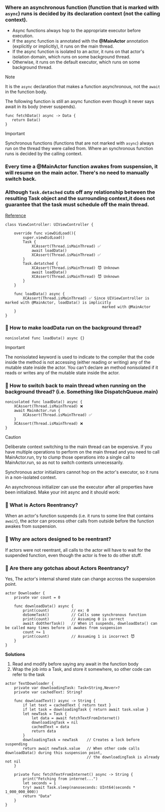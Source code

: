 ### **Where an asynchronous function (function that is marked with `async`) runs is decided by its declaration context (not the calling context).**
- Async functions always hop to the appropriate executor before execution.
- If the async function is annotated with the **@MainActor** annotation (explicitly or implicitly), it runs on the main thread.
- If the async function is isolated to an actor, it runs on that actor's isolation domain, which runs on some background thread.
- Otherwise, it runs on the default executor, which runs on some background thread.
> [!NOTE]
> It is the `async` declaration that makes a function asynchronous, not the `await` in the function body.
> 
> The following function is still an async function even though it never says await in its body (never suspends).
> ```
> func fetchData() async -> Data {
>    return Data()
> }
> ```

> [!IMPORTANT]
> Synchronous functions (functions that are not marked with `async`) always run on the thread they were called from.
> Where an synchronous function runs is decided by the calling context.

### Every time a @MainActor function awakes from suspension, it will resume on the main actor. There's no need to manually switch back.
### Although `Task.detached` cuts off any relationship between the resulting Task object and the surrounding context,it does not guarantee that the task must schedule off the main thread.

[Reference](https://developer.apple.com/videos/play/wwdc2021/10254/?time=1398)

```
class ViewController: UIViewController {

    override func viewDidLoad(){
        super.viewDidLoad()
        Task {
            XCAssert(Thread.isMainThread) ✅
            await loadData()
            XCAssert(Thread.isMainThread) ✅
        }
        Task.detatched {
            XCAssert(Thread.isMainThread) 😈 Unknown
            await loadData()
            XCAssert(Thread.isMainThread) 😈 Unknown
        }
    }

    func loadData() async {
        XCAssert(Thread.isMainThread) ✅ Since UIViewController is marked with @MainActor, loadData() is implicitly 
                                            marked with @MainActor
    }
}
```
### 🤔 How to make **loadData** run on the background thread?
```
nonisolated func loadData() async {}
```
> [!IMPORTANT]
> The nonisolated keyword is used to indicate to the compiler that the code inside the method is not accessing (either reading or writing) any of the mutable state inside the actor. You can’t declare an method nonisolated if it reads or writes any of the mutable state inside the actor.

### 🤔 How to switch back to main thread when running on the background thread? (i.e. Something like DispatchQueue.main)
```
nonisolated func loadData() async {
    XCAssert(Thread.isMainThread) ❌
    await MainActor.run {
        XCAssert(Thread.isMainThread) ✅
    }
    XCAssert(Thread.isMainThread) ❌
}
```
> [!CAUTION]
> Deliberate context switching to the main thread can be expensive. If you have multiple operations to perform on the main thread and you need to call MainActor.run, try to clump those operations into a single call to MainActor.run, so as not to switch contexts unnecessarily.




Synchronous actor initializers cannot hop on the actor's executor, so it runs in a non-isolated context.

An asynchronous initializer can use the executor after all properties have been initialized. Make your init async and it should work:

### 🤔 What is Actors Reentrancy?
When an actor's function suspends (i.e. it runs to some line that contains `await`), the actor can process other calls from outside before the function awakes from suspension. 
### 🤔 Why are actors designed to be reentrant?
If actors were not reentrant, all calls to the actor will have to wait for the suspended function, even though the actor is free to do other stuff.
### 🤔 Are there any gotchas about Actors Reentrancy?
Yes, The actor's internal shared state can change accross the suspension point.
```
actor Downloader {
    private var count = 0

    func downloadData() async {
        print(count)          // ex: 0
        doSomeTask()          // Calls some synchronous function
        print(count)          // Assuming 0 is correct 
        await doOtherTask()   // When it suspends, downloadData() can be called many times before it awakes from suspension
        count += 1
        print(count)          // Assuming 1 is incorrect 😈 
    }
}
```
**Solutions**
1. Read and modify before saying any await in the function body
2. Wrap the job into a Task, and store it somewhere, so other code can refer to the task
```
actor TextDownloader {
    private var downloadingTask: Task<String,Never>?
    private var cachedText: String?

    func downloadText() async -> String {
        if let text = cachedText { return text }
        if let task = downloadingTask { return await task.value }
        let newTask = Task {
            let data = await fetchTextFromInternet()
            downloadingTask = nil
            cachedText = data
            return data
        }
        downloadingTask = newTask    // Creates a lock before suspending
        return await newTask.value   // When other code calls downloadData() during this suspension point,
                                     // the downloadingTask is already not nil
    }

    private func fetchTextFromInternet() async -> String {
        print("Fetching from internet...")
        let seconds = 1
        try! await Task.sleep(nanoseconds: UInt64(seconds * 1_000_000_000))
        return "Data"
    }
}
```


